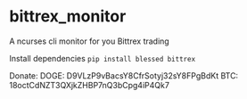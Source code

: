 bittrex_monitor
===============

A ncurses cli monitor for you Bittrex trading

Install dependencies 
``pip install blessed bittrex``


Donate:
    DOGE: D9VLzP9vBacsY8CfrSotyj32sY8FPgBdKt
    BTC: 18octCdNZT3QXjkZHBP7nQ3bCpg4iP4Qk7
